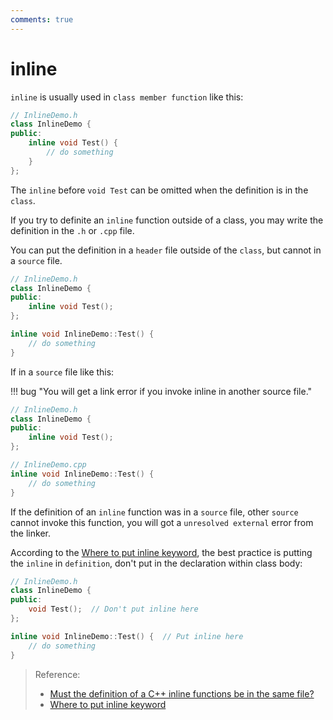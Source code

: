 ```yaml
---
comments: true
---
```


# inline

`inline` is usually used in `class member function` like this:

```cpp
// InlineDemo.h
class InlineDemo {
public:
    inline void Test() {
        // do something
    }
};
```

The `inline` before `void Test` can be omitted when the definition is in the `class`.

If you try to definite an `inline` function outside of a class, you may write the definition in the `.h` or `.cpp` file.

You can put the definition in a `header` file outside of the `class`, but cannot in a `source` file.

```cpp
// InlineDemo.h
class InlineDemo {
public:
    inline void Test();
};

inline void InlineDemo::Test() {
    // do something
}
```

If in a `source` file like this:

!!! bug "You will get a link error if you invoke inline in another source file."

```cpp
// InlineDemo.h
class InlineDemo {
public:
    inline void Test();
};

// InlineDemo.cpp
inline void InlineDemo::Test() {
    // do something
}
```

If the definition of an `inline` function was in a `source` file, other `source` cannot invoke this function, you will got a `unresolved external` error from the linker.

According to the [Where to put inline keyword](https://isocpp.org/wiki/faq/inline-functions#where-to-put-inline-keyword), the best practice is putting the `inline` in `definition`, don't put in the declaration within class body:

```cpp
// InlineDemo.h
class InlineDemo {
public:
    void Test();  // Don't put inline here
};

inline void InlineDemo::Test() {  // Put inline here
    // do something
}
```

> Reference:
>
> - [Must the definition of a C++ inline functions be in the same file?](https://stackoverflow.com/questions/9338152/must-the-definition-of-a-c-inline-functions-be-in-the-same-file)
> - [Where to put inline keyword](https://isocpp.org/wiki/faq/inline-functions#where-to-put-inline-keyword)